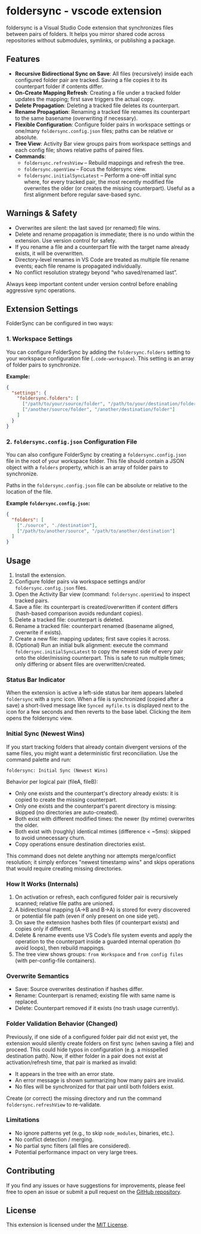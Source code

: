 # foldersync - vscode extension

foldersync is a Visual Studio Code extension that synchronizes files between pairs of folders. It helps you mirror shared code across repositories without submodules, symlinks, or publishing a package.

## Features

- **Recursive Bidirectional Sync on Save**: All files (recursively) inside each configured folder pair are tracked. Saving a file copies it to its counterpart folder if contents differ.
- **On-Create Mapping Refresh**: Creating a file under a tracked folder updates the mapping; first save triggers the actual copy.
- **Delete Propagation**: Deleting a tracked file deletes its counterpart.
- **Rename Propagation**: Renaming a tracked file renames its counterpart to the same basename (overwriting if necessary).
- **Flexible Configuration**: Configure folder pairs in workspace settings or one/many `foldersync.config.json` files; paths can be relative or absolute.
- **Tree View**: Activity Bar view groups pairs from workspace settings and each config file; shows relative paths of paired files.
- **Commands**:
  - `foldersync.refreshView` – Rebuild mappings and refresh the tree.
  - `foldersync.openView` – Focus the foldersync view.
  - `foldersync.initialSyncLatest` – Perform a one-off initial sync where, for every tracked pair, the most recently modified file overwrites the older (or creates the missing counterpart). Useful as a first alignment before regular save-based sync.

## Warnings & Safety

- Overwrites are silent: the last saved (or renamed) file wins.
- Delete and rename propagation is immediate; there is no undo within the extension. Use version control for safety.
- If you rename a file and a counterpart file with the target name already exists, it will be overwritten.
- Directory-level renames in VS Code are treated as multiple file rename events; each file rename is propagated individually.
- No conflict resolution strategy beyond “who saved/renamed last”.

Always keep important content under version control before enabling aggressive sync operations.

## Extension Settings

FolderSync can be configured in two ways:

### 1. Workspace Settings

You can configure FolderSync by adding the `foldersync.folders` setting to your workspace configuration file (`.code-workspace`). This setting is an array of folder pairs to synchronize.

**Example:**

```json
{
  "settings": {
    "foldersync.folders": [
      ["/path/to/your/source/folder", "/path/to/your/destination/folder"],
      ["/another/source/folder", "/another/destination/folder"]
    ]
  }
}
```

### 2. `foldersync.config.json` Configuration File

You can also configure FolderSync by creating a `foldersync.config.json` file in the root of your workspace folder. This file should contain a JSON object with a `folders` property, which is an array of folder pairs to synchronize.

Paths in the `foldersync.config.json` file can be absolute or relative to the location of the file.

**Example `foldersync.config.json`:**

```json
{
  "folders": [
    ["./source", "./destination"],
    ["/path/to/another/source", "/path/to/another/destination"]
  ]
}
```

## Usage

1. Install the extension.
2. Configure folder pairs via workspace settings and/or `foldersync.config.json` files.
3. Open the Activity Bar view (command: `foldersync.openView`) to inspect tracked pairs.
4. Save a file: its counterpart is created/overwritten if content differs (hash-based comparison avoids redundant copies).
5. Delete a tracked file: counterpart is deleted.
6. Rename a tracked file: counterpart renamed (basename aligned, overwrite if exists).
7. Create a new file: mapping updates; first save copies it across.
8. (Optional) Run an initial bulk alignment: execute the command `foldersync.initialSyncLatest` to copy the newest side of every pair onto the older/missing counterpart. This is safe to run multiple times; only differing or absent files are overwritten/created.

### Status Bar Indicator

When the extension is active a left-side status bar item appears labeled `foldersync` with a sync icon. When a file is synchronized (copied after a save) a short-lived message like `Synced myfile.ts` is displayed next to the icon for a few seconds and then reverts to the base label. Clicking the item opens the foldersync view.

### Initial Sync (Newest Wins)

If you start tracking folders that already contain divergent versions of the same files, you might want a deterministic first reconciliation. Use the command palette and run:

`foldersync: Initial Sync (Newest Wins)`

Behavior per logical pair (fileA, fileB):

- Only one exists and the counterpart's directory already exists: it is copied to create the missing counterpart.
- Only one exists and the counterpart's parent directory is missing: skipped (no directories are auto-created).
- Both exist with different modified times: the newer (by mtime) overwrites the older.
- Both exist with (roughly) identical mtimes (difference < ~5ms): skipped to avoid unnecessary churn.
- Copy operations ensure destination directories exist.

This command does not delete anything nor attempts merge/conflict resolution; it simply enforces "newest timestamp wins" and skips operations that would require creating missing directories.

### How It Works (Internals)

1. On activation or refresh, each configured folder pair is recursively scanned; relative file paths are unioned.
2. A bidirectional mapping (A→B and B→A) is stored for every discovered or potential file path (even if only present on one side yet).
3. On save the extension hashes both files (if counterpart exists) and copies only if different.
4. Delete & rename events use VS Code’s file system events and apply the operation to the counterpart inside a guarded internal operation (to avoid loops), then rebuild mappings.
5. The tree view shows groups: `from Workspace` and `from config files` (with per-config-file containers).

### Overwrite Semantics

- Save: Source overwrites destination if hashes differ.
- Rename: Counterpart is renamed; existing file with same name is replaced.
- Delete: Counterpart removed if it exists (no trash usage currently).

### Folder Validation Behavior (Changed)

Previously, if one side of a configured folder pair did not exist yet, the extension would silently create folders on first sync (when saving a file) and proceed. This could hide typos in configuration (e.g. a misspelled destination path). Now, if either folder in a pair does not exist at activation/refresh time, that pair is marked as invalid:

- It appears in the tree with an error state.
- An error message is shown summarizing how many pairs are invalid.
- No files will be synchronized for that pair until both folders exist.

Create (or correct) the missing directory and run the command `foldersync.refreshView` to re-validate.

### Limitations

- No ignore patterns yet (e.g., to skip `node_modules`, binaries, etc.).
- No conflict detection / merging.
- No partial sync filters (all files are considered).
- Potential performance impact on very large trees.

## Contributing

If you find any issues or have suggestions for improvements, please feel free to open an issue or submit a pull request on the [GitHub repository](https://github.com/fedeholc/foldersync).

## License

This extension is licensed under the [MIT License](LICENSE).
